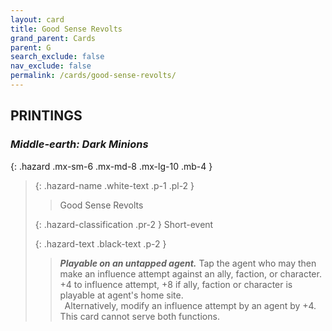 ```yaml
---
layout: card
title: Good Sense Revolts
grand_parent: Cards
parent: G
search_exclude: false
nav_exclude: false
permalink: /cards/good-sense-revolts/
---
```


## PRINTINGS


### _Middle-earth: Dark Minions_

{: .hazard .mx-sm-6 .mx-md-8 .mx-lg-10 .mb-4 }
> {: .hazard-name .white-text .p-1 .pl-2 }
> > <div class="hazard-mp"></div>
> > <div class="card-name">Good Sense Revolts</div>
>
> {: .hazard-classification .pr-2 }
> Short-event
>
> {: .hazard-text .black-text .p-2 }
> > ***Playable on an untapped agent.*** Tap the agent who may then make an influence attempt against an ally, faction, or character. +4 to influence attempt, +8 if ally, faction or character is playable at agent's home site. <br>&ensp;Alternatively, modify an influence attempt by an agent by +4. This card cannot serve both functions. 
>
